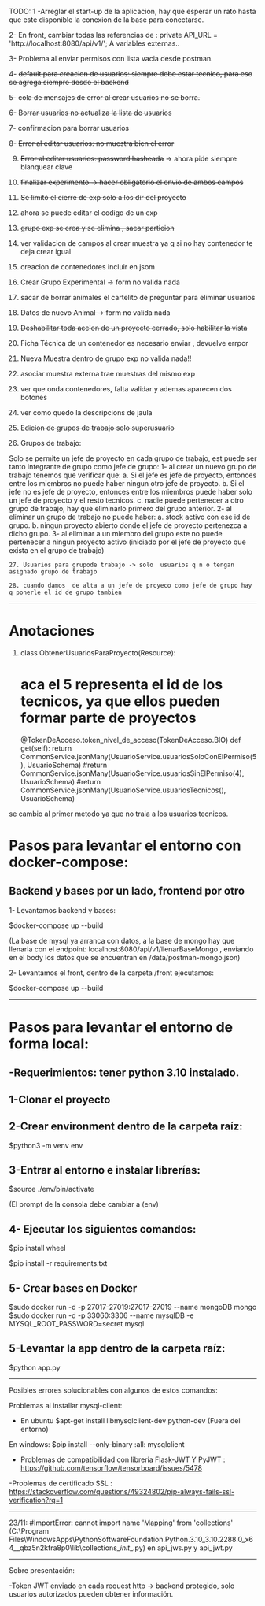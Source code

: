 TODO:
1 -Arreglar el start-up de la aplicacion, hay que esperar un rato hasta que este disponible la conexion de la base para conectarse.

2- En front, cambiar todas las referencias de :
      private API_URL = 'http://localhost:8080/api/v1/'; A variables externas..

3-  Problema al enviar permisos con lista vacia desde postman.

4- ~~default para creacion de usuarios: siempre debe estar tecnico, para eso se agrega siempre desde el backend~~

5- ~~cola de mensajes de error al crear usuarios no se borra.~~

6- ~~Borrar usuarios no actualiza la lista de usuarios~~

7- confirmacion para borrar usuarios

8- ~~Error al editar usuarios: no muestra bien el error~~

9. ~~Error al editar usuarios: password hasheada~~ -> ahora pide siempre blanquear clave

10. ~~finalizar experimento -> hacer obligatorio el envio de ambos campos~~

11.  ~~Se limitó el cierre de exp solo a los dir del proyecto~~

12. ~~ahora se puede editar el codigo de un exp~~

13. ~~grupo exp se crea y se elimina , sacar particion~~

14. ver validacion de campos al crear muestra ya q si no hay contenedor te deja crear igual

15. creacion de contenedores incluir en jsom

16. Crear Grupo Experimental -> form no valida nada

17. sacar de borrar animales el cartelito de preguntar para eliminar usuarios

18. ~~Datos de nuevo Animal -> form no valida nada~~

19. ~~Deshabilitar toda accion de un proyecto cerrado, solo habilitar la vista~~

20. Ficha Técnica de un contenedor es necesario enviar , devuelve errpor

21. Nueva Muestra dentro de grupo exp no valida nada!!

22. asociar muestra externa trae muestras del mismo exp

23. ver que onda contenedores, falta validar y ademas aparecen dos botones

24. ver como quedo la descripcions de jaula

25. ~~Edicion de grupos de trabajo solo superusuario~~

26. Grupos de trabajo:

Solo se permite un jefe de proyecto en cada grupo de trabajo, est puede ser tanto
integrante de grupo como jefe de grupo:
    1- al crear un nuevo grupo de trabajo tenemos que verificar que:
        a. Si el jefe es jefe de proyecto, entonces entre los miembros no puede haber ningun otro jefe de proyecto.
        b. Si el jefe no es jefe de proyecto, entonces entre los miembros puede  haber solo un jefe de proyecto y el resto tecnicos.
        c. nadie puede pertenecer a otro grupo de trabajo, hay que eliminarlo primero del grupo anterior.
    2-  al eliminar un grupo de trabajo no puede haber:
        a.  stock activo con ese id de grupo.
        b. ningun proyecto abierto donde el jefe de proyecto pertenezca a dicho grupo.
    3-  al eliminar a un miembro del grupo este no puede pertenecer a ningun proyecto
    activo (iniciado por el jefe de proyecto que exista en el grupo de trabajo)

    27. Usuarios para grupode trabajo -> solo  usuarios q n o tengan asignado grupo de trabajo

    28. cuando damos  de alta a un jefe de proyeco como jefe de grupo hay q ponerle el id de grupo tambien
    
---
# Anotaciones 
1. class ObtenerUsuariosParaProyecto(Resource):
    # aca el 5 representa el id de los tecnicos, ya que ellos pueden formar parte de proyectos
    @TokenDeAcceso.token_nivel_de_acceso(TokenDeAcceso.BIO)
    def get(self):
        return CommonService.jsonMany(UsuarioService.usuariosSoloConElPermiso(5), UsuarioSchema)
        #return CommonService.jsonMany(UsuarioService.usuariosSinElPermiso(4), UsuarioSchema)
        #return CommonService.jsonMany(UsuarioService.usuariosTecnicos(), UsuarioSchema)

se cambio al primer metodo ya que no traia a los usuarios tecnicos.

# Pasos para levantar el entorno con docker-compose:

## Backend y bases por un lado, frontend por otro
1- Levantamos backend y bases:

$docker-compose up --build

(La base de mysql  ya arranca con datos, a la base de mongo hay que llenarla con el endpoint: localhost:8080/api/v1/llenarBaseMongo , enviando en el body los datos que se encuentran en /data/postman-mongo.json)

2- Levantamos el front, dentro de la carpeta /front ejecutamos:

$docker-compose up --build

----

# Pasos para levantar el entorno de forma local:

-Requerimientos: tener python 3.10 instalado.
-
## 1-Clonar el proyecto
## 2-Crear environment dentro de la carpeta raíz:

$python3 -m venv env

## 3-Entrar al entorno e instalar librerías:
$source ./env/bin/activate

(El prompt de la consola debe cambiar a (env)

## 4- Ejecutar los siguientes comandos:

$pip install wheel 

$pip install -r requirements.txt


## 5- Crear bases en Docker

$sudo docker run -d -p 27017-27019:27017-27019 --name mongoDB mongo
$sudo docker run -d -p 33060:3306 --name mysqlDB -e MYSQL_ROOT_PASSWORD=secret mysql

## 5-Levantar la app dentro de la carpeta raíz:

$python app.py

----

Posibles errores solucionables con algunos de estos comandos:

Problemas al installar mysql-client:
* En ubuntu
$apt-get install libmysqlclient-dev python-dev (Fuera del entorno)

En windows:
$pip install --only-binary :all: mysqlclient

- Problemas de compatibilidad con libreria Flask-JWT Y PyJWT : https://github.com/tensorflow/tensorboard/issues/5478

-Problemas de certificado SSL : https://stackoverflow.com/questions/49324802/pip-always-fails-ssl-verification?rq=1



-------------------

23/11: 
#ImportError: cannot import name 'Mapping' from 'collections' (C:\Program Files\WindowsApps\PythonSoftwareFoundation.Python.3.10_3.10.2288.0_x64__qbz5n2kfra8p0\lib\collections\__init__.py)
en api_jws.py y api_jwt.py



------------------
Sobre presentación:

-Token JWT enviado en cada request http -> backend protegido, solo usuarios autorizados pueden obtener información.